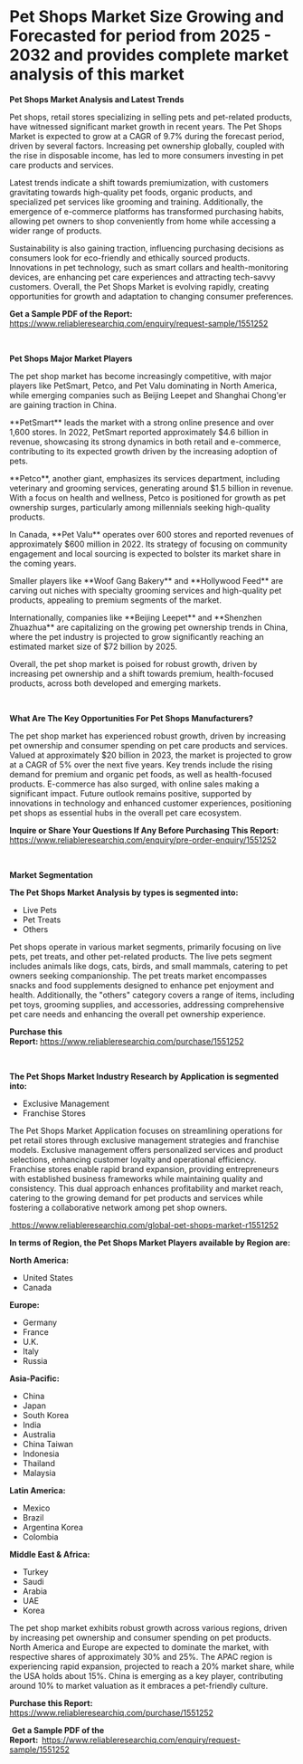 <p><h1>Pet Shops Market Size Growing and Forecasted for period from 2025 - 2032 and provides complete market analysis of this market</h1></p><p><strong>Pet Shops Market Analysis and Latest Trends</strong></p>
<p><p>Pet shops, retail stores specializing in selling pets and pet-related products, have witnessed significant market growth in recent years. The Pet Shops Market is expected to grow at a CAGR of 9.7% during the forecast period, driven by several factors. Increasing pet ownership globally, coupled with the rise in disposable income, has led to more consumers investing in pet care products and services. </p><p>Latest trends indicate a shift towards premiumization, with customers gravitating towards high-quality pet foods, organic products, and specialized pet services like grooming and training. Additionally, the emergence of e-commerce platforms has transformed purchasing habits, allowing pet owners to shop conveniently from home while accessing a wider range of products. </p><p>Sustainability is also gaining traction, influencing purchasing decisions as consumers look for eco-friendly and ethically sourced products. Innovations in pet technology, such as smart collars and health-monitoring devices, are enhancing pet care experiences and attracting tech-savvy customers. Overall, the Pet Shops Market is evolving rapidly, creating opportunities for growth and adaptation to changing consumer preferences.</p></p>
<p><strong>Get a Sample PDF of the Report:&nbsp;</strong> <a href="https://www.reliableresearchiq.com/enquiry/request-sample/1551252?utm_campaign=3173&utm_medium=2&utm_source=Github&utm_content=ia&utm_term=19042025&utm_id=pet-shops">https://www.reliableresearchiq.com/enquiry/request-sample/1551252</a></p>
<p>&nbsp;</p>
<p><strong>Pet Shops Major Market Players</strong></p>
<p><p>The pet shop market has become increasingly competitive, with major players like PetSmart, Petco, and Pet Valu dominating in North America, while emerging companies such as Beijing Leepet and Shanghai Chong'er are gaining traction in China. </p><p>**PetSmart** leads the market with a strong online presence and over 1,600 stores. In 2022, PetSmart reported approximately $4.6 billion in revenue, showcasing its strong dynamics in both retail and e-commerce, contributing to its expected growth driven by the increasing adoption of pets.</p><p>**Petco**, another giant, emphasizes its services department, including veterinary and grooming services, generating around $1.5 billion in revenue. With a focus on health and wellness, Petco is positioned for growth as pet ownership surges, particularly among millennials seeking high-quality products.</p><p>In Canada, **Pet Valu** operates over 600 stores and reported revenues of approximately $600 million in 2022. Its strategy of focusing on community engagement and local sourcing is expected to bolster its market share in the coming years.</p><p>Smaller players like **Woof Gang Bakery** and **Hollywood Feed** are carving out niches with specialty grooming services and high-quality pet products, appealing to premium segments of the market. </p><p>Internationally, companies like **Beijing Leepet** and **Shenzhen Zhuazhua** are capitalizing on the growing pet ownership trends in China, where the pet industry is projected to grow significantly reaching an estimated market size of $72 billion by 2025. </p><p>Overall, the pet shop market is poised for robust growth, driven by increasing pet ownership and a shift towards premium, health-focused products, across both developed and emerging markets.</p></p>
<p>&nbsp;</p>
<p><strong>What Are The Key Opportunities For Pet Shops Manufacturers?</strong></p>
<p><p>The pet shop market has experienced robust growth, driven by increasing pet ownership and consumer spending on pet care products and services. Valued at approximately $20 billion in 2023, the market is projected to grow at a CAGR of 5% over the next five years. Key trends include the rising demand for premium and organic pet foods, as well as health-focused products. E-commerce has also surged, with online sales making a significant impact. Future outlook remains positive, supported by innovations in technology and enhanced customer experiences, positioning pet shops as essential hubs in the overall pet care ecosystem.</p></p>
<p><strong>Inquire or Share Your Questions If Any Before Purchasing This Report:</strong> <a href="https://www.reliableresearchiq.com/enquiry/pre-order-enquiry/1551252?utm_campaign=3173&utm_medium=2&utm_source=Github&utm_content=ia&utm_term=19042025&utm_id=pet-shops">https://www.reliableresearchiq.com/enquiry/pre-order-enquiry/1551252</a></p>
<p>&nbsp;</p>
<p><strong>Market Segmentation</strong></p>
<p><strong>The Pet Shops Market Analysis by types is segmented into:</strong></p>
<p><ul><li>Live Pets</li><li>Pet Treats</li><li>Others</li></ul></p>
<p><p>Pet shops operate in various market segments, primarily focusing on live pets, pet treats, and other pet-related products. The live pets segment includes animals like dogs, cats, birds, and small mammals, catering to pet owners seeking companionship. The pet treats market encompasses snacks and food supplements designed to enhance pet enjoyment and health. Additionally, the "others" category covers a range of items, including pet toys, grooming supplies, and accessories, addressing comprehensive pet care needs and enhancing the overall pet ownership experience.</p></p>
<p><strong>Purchase this Report:&nbsp;</strong><a href="https://www.reliableresearchiq.com/purchase/1551252?utm_campaign=3173&utm_medium=2&utm_source=Github&utm_content=ia&utm_term=19042025&utm_id=pet-shops">https://www.reliableresearchiq.com/purchase/1551252</a></p>
<p>&nbsp;</p>
<p><strong>The Pet Shops Market Industry Research by Application is segmented into:</strong></p>
<p><ul><li>Exclusive Management</li><li>Franchise Stores</li></ul></p>
<p><p>The Pet Shops Market Application focuses on streamlining operations for pet retail stores through exclusive management strategies and franchise models. Exclusive management offers personalized services and product selections, enhancing customer loyalty and operational efficiency. Franchise stores enable rapid brand expansion, providing entrepreneurs with established business frameworks while maintaining quality and consistency. This dual approach enhances profitability and market reach, catering to the growing demand for pet products and services while fostering a collaborative network among pet shop owners.</p></p>
<p><a href="https://www.reliableresearchiq.com/global-pet-shops-market-r1551252?utm_campaign=3173&utm_medium=2&utm_source=Github&utm_content=ia&utm_term=19042025&utm_id=pet-shops">&nbsp;https://www.reliableresearchiq.com/global-pet-shops-market-r1551252</a></p>
<p><strong>In terms of Region, the Pet Shops Market Players available by Region are:</strong></p>
<p>
    <p> <strong> North America: </strong>
        <ul>
            <li>United States</li>
            <li>Canada</li>
        </ul>
        </p> 
    <p> <strong> Europe: </strong>
        <ul>
            <li>Germany</li>
            <li>France</li>
            <li>U.K.</li>
            <li>Italy</li>
            <li>Russia</li>
        </ul>
        </p> 
    <p> <strong> Asia-Pacific: </strong>
        <ul>
            <li>China</li>
            <li>Japan</li>
            <li>South Korea</li>
            <li>India</li>
            <li>Australia</li>
            <li>China Taiwan</li>
            <li>Indonesia</li>
            <li>Thailand</li>
            <li>Malaysia</li>
        </ul>
        </p> 
    <p> <strong> Latin America: </strong>
        <ul>
            <li>Mexico</li>
            <li>Brazil</li>
            <li>Argentina Korea</li>
            <li>Colombia</li>
        </ul>
        </p> 
    <p> <strong> Middle East & Africa: </strong>
        <ul>
            <li>Turkey</li>
            <li>Saudi</li>
            <li>Arabia</li>
            <li>UAE</li>
            <li>Korea</li>
        </ul>
    </p>
    </p>
<p><p>The pet shop market exhibits robust growth across various regions, driven by increasing pet ownership and consumer spending on pet products. North America and Europe are expected to dominate the market, with respective shares of approximately 30% and 25%. The APAC region is experiencing rapid expansion, projected to reach a 20% market share, while the USA holds about 15%. China is emerging as a key player, contributing around 10% to market valuation as it embraces a pet-friendly culture.</p></p>
<p><strong>Purchase this Report: </strong><a href="https://www.reliableresearchiq.com/purchase/1551252?utm_campaign=3173&utm_medium=2&utm_source=Github&utm_content=ia&utm_term=19042025&utm_id=pet-shops">https://www.reliableresearchiq.com/purchase/1551252</a></p>
<p>&nbsp;<strong>Get a Sample PDF of the Report:&nbsp;&nbsp;</strong><a href="https://www.reliableresearchiq.com/enquiry/request-sample/1551252?utm_campaign=3173&utm_medium=2&utm_source=Github&utm_content=ia&utm_term=19042025&utm_id=pet-shops">https://www.reliableresearchiq.com/enquiry/request-sample/1551252</a></p>
<p><strong></strong></p>
<p><p></p><p></p><p></p></p>